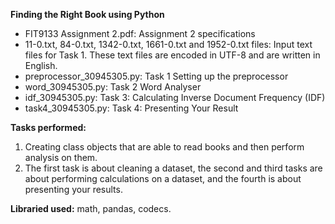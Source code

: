 **Finding the Right Book using Python**

- FIT9133 Assignment 2.pdf: Assignment 2 specifications
- 11-0.txt, 84-0.txt, 1342-0.txt, 1661-0.txt and 1952-0.txt files: Input text files for Task 1. These text files are encoded in UTF-8 and are written in English. 
- preprocessor_30945305.py: Task 1 Setting up the preprocessor 
- word_30945305.py: Task 2 Word Analyser
- idf_30945305.py: Task 3: Calculating Inverse Document Frequency (IDF)
- task4_30945305.py: Task 4: Presenting Your Result

**Tasks performed:**
1. Creating class objects that are able to read books and then perform analysis on them.
2. The first task is about cleaning a dataset, the second and third tasks are about performing calculations on a dataset, and the fourth is about presenting your results. 

**Libraried used:** math, pandas, codecs. 

